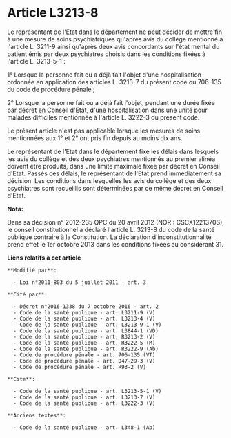 # Article L3213-8

Le représentant de l'Etat dans le département ne peut décider de mettre fin à une mesure de soins psychiatriques qu'après
avis du collège mentionné à l'article L. 3211-9 ainsi qu'après deux avis concordants sur l'état mental du patient émis par
deux psychiatres choisis dans les conditions fixées à l'article L. 3213-5-1 : 

1° Lorsque la personne fait ou a déjà fait l'objet d'une hospitalisation ordonnée en application des articles L. 3213-7 du
présent code ou 706-135 du code de procédure pénale ; 

2° Lorsque la personne fait ou a déjà fait l'objet, pendant une durée fixée par décret en Conseil d'Etat, d'une
hospitalisation dans une unité pour malades difficiles mentionnée à l'article L. 3222-3 du présent code. 

Le présent article n'est pas applicable lorsque les mesures de soins mentionnées aux 1° et 2° ont pris fin depuis au moins
dix ans. 

Le représentant de l'Etat dans le département fixe les délais dans lesquels les avis du collège et des deux psychiatres
mentionnés au premier alinéa doivent être produits, dans une limite maximale fixée par décret en Conseil d'Etat. Passés ces
délais, le représentant de l'Etat prend immédiatement sa décision. Les conditions dans lesquelles les avis du collège et des
deux psychiatres sont recueillis sont déterminées par ce même décret en Conseil d'Etat.

**Nota:**

Dans sa décision n° 2012-235 QPC du 20 avril 2012 (NOR : CSCX1221370S), le conseil constitutionnel a déclaré l'article L.
3213-8 du code de la santé publique contraire à la Constitution. La déclaration d'inconstitutionnalité prend effet le 1er
octobre 2013 dans les conditions fixées au considérant 31.

**Liens relatifs à cet article**

	**Modifié par**:

	  - Loi n°2011-803 du 5 juillet 2011 - art. 3

	**Cité par**:

	  - Décret n°2016-1338 du 7 octobre 2016 - art. 2
	  - Code de la santé publique - art. L3211-9 (V)
	  - Code de la santé publique - art. L3213-4 (V)
	  - Code de la santé publique - art. L3213-9-1 (V)
	  - Code de la santé publique - art. L3844-1 (VD)
	  - Code de la santé publique - art. R3213-2 (V)
	  - Code de la santé publique - art. R3222-5 (M)
	  - Code de la santé publique - art. R3222-9 (Ab)
	  - Code de procédure pénale - art. 706-135 (VT)
	  - Code de procédure pénale - art. D47-29-3 (V)
	  - Code de procédure pénale - art. R93-2 (V)

	**Cite**:

	  - Code de la santé publique - art. L3213-5-1 (V)
	  - Code de la santé publique - art. L3213-7 (V)
	  - Code de la santé publique - art. L3222-3 (V)

	**Anciens textes**:

	  - Code de la santé publique - art. L348-1 (Ab)
